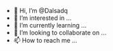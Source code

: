 - 👋 Hi, I’m @Dalsadq
- 👀 I’m interested in ...
- 🌱 I’m currently learning ...
- 💞️ I’m looking to collaborate on ...
- 📫 How to reach me ...

<!---
Dalsadq/Dalsadq is a ✨ special ✨ repository because its `README.md` (this file) appears on your GitHub profile.
You can click the Preview link to take a look at your changes.
--->
